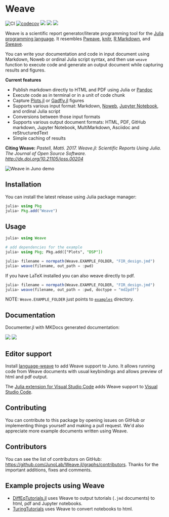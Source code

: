 # Weave

![CI](https://github.com/JunoLab/Weave.jl/workflows/CI/badge.svg)
[![codecov](https://codecov.io/gh/JunoLab/Weave.jl/branch/master/graph/badge.svg)](https://codecov.io/gh/JunoLab/Weave.jl)
[![](https://img.shields.io/badge/docs-stable-blue.svg)](http://weavejl.mpastell.com/stable/)
[![](https://img.shields.io/badge/docs-dev-blue.svg)](http://weavejl.mpastell.com/dev/)
[![](http://joss.theoj.org/papers/10.21105/joss.00204/status.svg)](http://dx.doi.org/10.21105/joss.00204)

Weave is a scientific report generator/literate programming tool for the [Julia programming language](https://julialang.org/).
It resembles
[Pweave](http://mpastell.com/pweave),
[knitr](https://yihui.org/knitr/),
[R Markdown](https://rmarkdown.rstudio.com/),
and [Sweave](https://stat.ethz.ch/R-manual/R-patched/library/utils/doc/Sweave.pdf).

You can write your documentation and code in input document using Markdown, Noweb or ordinal Julia script syntax,
and then use `weave` function to execute code and generate an output document while capturing results and figures.

**Current features**

- Publish markdown directly to HTML and PDF using Julia or [Pandoc](https://pandoc.org/MANUAL.html)
- Execute code as in terminal or in a unit of code chunk
- Capture [Plots.jl](https://github.com/JuliaPlots/Plots.jl) or [Gadfly.jl](https://github.com/GiovineItalia/Gadfly.jl) figures
- Supports various input format: Markdown, [Noweb](https://www.cs.tufts.edu/~nr/noweb/), [Jupyter Notebook](https://jupyter.org/), and ordinal Julia script
- Conversions between those input formats
- Supports various output document formats: HTML, PDF, GitHub markdown, Jupyter Notebook, MultiMarkdown, Asciidoc and reStructuredText
- Simple caching of results

**Citing Weave:** *Pastell, Matti. 2017. Weave.jl: Scientific Reports Using Julia. The Journal of Open Source Software. http://dx.doi.org/10.21105/joss.00204*

![Weave in Juno demo](https://user-images.githubusercontent.com/40514306/76081328-32f41900-5fec-11ea-958a-375f77f642a2.png)


## Installation

You can install the latest release using Julia package manager:

```julia
julia> using Pkg
julia> Pkg.add("Weave")
```


## Usage

```julia
julia> using Weave

# add dependencies for the example
julia> using Pkg; Pkg.add(["Plots", "DSP"])

julia> filename = normpath(Weave.EXAMPLE_FOLDER, "FIR_design.jmd")
julia> weave(filename, out_path = :pwd)
```

If you have LaTeX installed you can also weave directly to pdf.

```julia
julia> filename = normpath(Weave.EXAMPLE_FOLDER, "FIR_design.jmd")
julia> weave(filename, out_path = :pwd, doctype = "md2pdf")
```

NOTE: `Weave.EXAMPLE_FOLDER` just points to [`examples`](./examples) directory.


## Documentation

Documenter.jl with MKDocs generated documentation:

[![](https://img.shields.io/badge/docs-stable-blue.svg)](http://weavejl.mpastell.com/stable/)
[![](https://img.shields.io/badge/docs-dev-blue.svg)](http://weavejl.mpastell.com/dev/)


## Editor support

Install [language-weave](https://atom.io/packages/language-weave) to add Weave support to Juno.
It allows running code from Weave documents with usual keybindings and allows preview of
html and pdf output.

The [Julia extension for Visual Studio Code](https://www.julia-vscode.org/)
adds Weave support to [Visual Studio Code](https://code.visualstudio.com/).


## Contributing

You can contribute to this package by opening issues on GitHub or implementing things yourself and making a pull request.
We'd also appreciate more example documents written using Weave.


## Contributors

You can see the list of contributors on GitHub: https://github.com/JunoLab/Weave.jl/graphs/contributors.
Thanks for the important additions, fixes and comments.


## Example projects using Weave

- [DiffEqTutorials.jl](https://github.com/JuliaDiffEq/DiffEqTutorials.jl) uses Weave to output tutorials (`.jmd` documents) to html, pdf and Jupyter notebooks.
- [TuringTutorials](https://github.com/TuringLang/TuringTutorials) uses Weave to convert notebooks to html.
